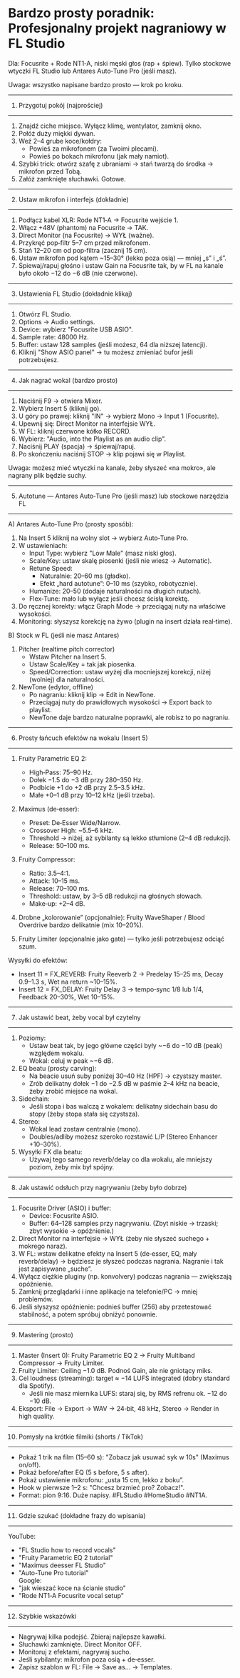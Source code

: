 # Bardzo prosty poradnik: Profesjonalny projekt nagraniowy w FL Studio

Dla: Focusrite + Rode NT1‑A, niski męski głos (rap + śpiew). Tylko stockowe wtyczki FL Studio lub Antares Auto‑Tune Pro (jeśli masz).

Uwaga: wszystko napisane bardzo prosto — krok po kroku.

------------------------------------------------------------
1) Przygotuj pokój (najprościej)
------------------------------------------------------------
1. Znajdź ciche miejsce. Wyłącz klimę, wentylator, zamknij okno.  
2. Połóż duży miękki dywan.  
3. Weź 2–4 grube koce/kołdry:
   - Powieś za mikrofonem (za Twoimi plecami).
   - Powieś po bokach mikrofonu (jak mały namiot).  
4. Szybki trick: otwórz szafę z ubraniami → stań twarzą do środka → mikrofon przed Tobą.  
5. Załóż zamknięte słuchawki. Gotowe.

------------------------------------------------------------
2) Ustaw mikrofon i interfejs (dokładnie)
------------------------------------------------------------
1. Podłącz kabel XLR: Rode NT1‑A → Focusrite wejście 1.  
2. Włącz +48V (phantom) na Focusrite → TAK.  
3. Direct Monitor (na Focusrite) → WYŁ (ważne).  
4. Przykręć pop‑filtr 5–7 cm przed mikrofonem.  
5. Stań 12–20 cm od pop‑filtra (zacznij 15 cm).  
6. Ustaw mikrofon pod kątem ~15–30° (lekko poza osią) — mniej „s” i „ś”.  
7. Śpiewaj/rapuj głośno i ustaw Gain na Focusrite tak, by w FL na kanale było około −12 do −6 dB (nie czerwone).

------------------------------------------------------------
3) Ustawienia FL Studio (dokładnie klikaj)
------------------------------------------------------------
1. Otwórz FL Studio.  
2. Options → Audio settings.  
3. Device: wybierz "Focusrite USB ASIO".  
4. Sample rate: 48000 Hz.  
5. Buffer: ustaw 128 samples (jeśli możesz, 64 dla niższej latencji).  
6. Kliknij "Show ASIO panel" → tu możesz zmieniać bufor jeśli potrzebujesz.

------------------------------------------------------------
4) Jak nagrać wokal (bardzo prosto)
------------------------------------------------------------
1. Naciśnij F9 → otwiera Mixer.  
2. Wybierz Insert 5 (kliknij go).  
3. U góry po prawej: kliknij "IN" → wybierz Mono → Input 1 (Focusrite).  
4. Upewnij się: Direct Monitor na interfejsie WYŁ.  
5. W FL: kliknij czerwone kółko RECORD.  
6. Wybierz: "Audio, into the Playlist as an audio clip".  
7. Naciśnij PLAY (spacja) → śpiewaj/rapuj.  
8. Po skończeniu naciśnij STOP → klip pojawi się w Playlist.  

Uwaga: możesz mieć wtyczki na kanale, żeby słyszeć «na mokro», ale nagrany plik będzie suchy.

------------------------------------------------------------
5) Autotune — Antares Auto‑Tune Pro (jeśli masz) lub stockowe narzędzia FL
------------------------------------------------------------
A) Antares Auto‑Tune Pro (prosty sposób):
1. Na Insert 5 kliknij na wolny slot → wybierz Auto‑Tune Pro.  
2. W ustawieniach:
   - Input Type: wybierz "Low Male" (masz niski głos).  
   - Scale/Key: ustaw skalę piosenki (jeśli nie wiesz → Automatic).  
   - Retune Speed: 
     - Naturalnie: 20–60 ms (gładko).
     - Efekt „hard autotune”: 0–10 ms (szybko, robotycznie).
   - Humanize: 20–50 (dodaje naturalności na długich nutach).  
   - Flex‑Tune: mało lub wyłącz jeśli chcesz ścisłą korektę.  
3. Do ręcznej korekty: włącz Graph Mode → przeciągaj nuty na właściwe wysokości.  
4. Monitoring: słyszysz korekcję na żywo (plugin na insert działa real‑time).

B) Stock w FL (jeśli nie masz Antares)
1. Pitcher (realtime pitch corrector)
   - Wstaw Pitcher na Insert 5.
   - Ustaw Scale/Key = tak jak piosenka.
   - Speed/Correction: ustaw wyżej dla mocniejszej korekcji, niżej (wolniej) dla naturalności.
2. NewTone (edytor, offline)
   - Po nagraniu: kliknij klip → Edit in NewTone.
   - Przeciągaj nuty do prawidłowych wysokości → Export back to playlist.
   - NewTone daje bardzo naturalne poprawki, ale robisz to po nagraniu.

------------------------------------------------------------
6) Prosty łańcuch efektów na wokalu (Insert 5)
------------------------------------------------------------
1) Fruity Parametric EQ 2:
   - High‑Pass: 75–90 Hz.
   - Dołek −1.5 do −3 dB przy 280–350 Hz.
   - Podbicie +1 do +2 dB przy 2.5–3.5 kHz.
   - Małe +0–1 dB przy 10–12 kHz (jeśli trzeba).

2) Maximus (de‑esser):
   - Preset: De‑Esser Wide/Narrow.
   - Crossover High: ~5.5–6 kHz.
   - Threshold → niżej, aż sybilanty są lekko stłumione (2–4 dB redukcji).
   - Release: 50–100 ms.

3) Fruity Compressor:
   - Ratio: 3.5–4:1.
   - Attack: 10–15 ms.
   - Release: 70–100 ms.
   - Threshold: ustaw, by 3–5 dB redukcji na głośnych słowach.
   - Make‑up: +2–4 dB.

4) Drobne „kolorowanie” (opcjonalnie): Fruity WaveShaper / Blood Overdrive bardzo delikatnie (mix 10–20%).

5) Fruity Limiter (opcjonalnie jako gate) — tylko jeśli potrzebujesz odciąć szum.

Wysyłki do efektów:
- Insert 11 = FX_REVERB: Fruity Reeverb 2 → Predelay 15–25 ms, Decay 0.9–1.3 s, Wet na return ~10–15%.  
- Insert 12 = FX_DELAY: Fruity Delay 3 → tempo‑sync 1/8 lub 1/4, Feedback 20–30%, Wet 10–15%.

------------------------------------------------------------
7) Jak ustawić beat, żeby vocal był czytelny
------------------------------------------------------------
1. Poziomy:
   - Ustaw beat tak, by jego główne części były ~−6 do −10 dB (peak) względem wokalu.
   - Wokal: celuj w peak ~−6 dB.  
2. EQ beatu (prosty carving):
   - Na beacie usuń suby poniżej 30–40 Hz (HPF) → czystszy master.
   - Zrób delikatny dołek −1 do −2.5 dB w paśmie 2–4 kHz na beacie, żeby zrobić miejsce na wokal.  
3. Sidechain:
   - Jeśli stopa i bas walczą z wokalem: delikatny sidechain basu do stopy (żeby stopa stała się czystsza).
4. Stereo:
   - Wokal lead zostaw centralnie (mono).
   - Doubles/adliby możesz szeroko rozstawić L/P (Stereo Enhancer +10–30%).
5. Wysyłki FX dla beatu:
   - Używaj tego samego reverb/delay co dla wokalu, ale mniejszy poziom, żeby mix był spójny.

------------------------------------------------------------
8) Jak ustawić odsłuch przy nagrywaniu (żeby było dobrze)
------------------------------------------------------------
1. Focusrite Driver (ASIO) i buffer:
   - Device: Focusrite ASIO.
   - Buffer: 64–128 samples przy nagrywaniu. (Zbyt niskie → trzaski; zbyt wysokie → opóźnienie.)
2. Direct Monitor na interfejsie → WYŁ (żeby nie słyszeć suchego + mokrego naraz).  
3. W FL: wstaw delikatne efekty na Insert 5 (de‑esser, EQ, mały reverb/delay) → będziesz je słyszeć podczas nagrania. Nagranie i tak jest zapisywane „suche”.  
4. Wyłącz ciężkie pluginy (np. konvolvery) podczas nagrania — zwiększają opóźnienie.  
5. Zamknij przeglądarki i inne aplikacje na telefonie/PC → mniej problemów.  
6. Jeśli słyszysz opóźnienie: podnieś buffer (256) aby przetestować stabilność, a potem spróbuj obniżyć ponownie.

------------------------------------------------------------
9) Mastering (prosto)
------------------------------------------------------------
1. Master (Insert 0): Fruity Parametric EQ 2 → Fruity Multiband Compressor → Fruity Limiter.  
2. Fruity Limiter: Ceiling −1.0 dB. Podnoś Gain, ale nie gniotący miks.  
3. Cel loudness (streaming): target ≈ −14 LUFS integrated (dobry standard dla Spotify).  
   - Jeśli nie masz miernika LUFS: staraj się, by RMS refrenu ok. −12 do −10 dB.  
4. Eksport: File → Export → WAV → 24‑bit, 48 kHz, Stereo → Render in high quality.

------------------------------------------------------------
10) Pomysły na krótkie filmiki (shorts / TikTok)
------------------------------------------------------------
- Pokaż 1 trik na film (15–60 s): "Zobacz jak usuwać syk w 10s" (Maximus on/off).  
- Pokaż before/after EQ (5 s before, 5 s after).  
- Pokaż ustawienie mikrofonu: „usta 15 cm, lekko z boku”.  
- Hook w pierwsze 1–2 s: "Chcesz brzmieć pro? Zobacz!".  
- Format: pion 9:16. Duże napisy. #FLStudio #HomeStudio #NT1A.

------------------------------------------------------------
11) Gdzie szukać (dokładne frazy do wpisania)
------------------------------------------------------------
YouTube:
- "FL Studio how to record vocals"  
- "Fruity Parametric EQ 2 tutorial"  
- "Maximus deesser FL Studio"  
- "Auto-Tune Pro tutorial"  
Google:
- "jak wieszać koce na ścianie studio"  
- "Rode NT1‑A Focusrite vocal setup"

------------------------------------------------------------
12) Szybkie wskazówki
------------------------------------------------------------
- Nagrywaj kilka podejść. Zbieraj najlepsze kawałki.  
- Słuchawki zamknięte. Direct Monitor OFF.  
- Monitoruj z efektami, nagrywaj sucho.  
- Jeśli sybilanty: mikrofon poza osią + de‑esser.  
- Zapisz szablon w FL: File → Save as… → Templates.

